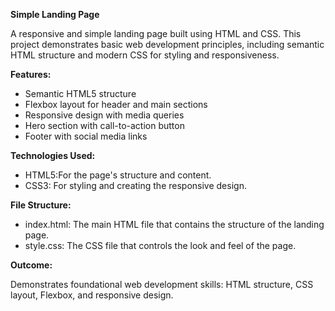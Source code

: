 **Simple Landing Page**

A responsive and simple landing page built using HTML and CSS. This project demonstrates basic web development principles, including semantic HTML structure and modern CSS for styling and responsiveness.

**Features:**
- Semantic HTML5 structure
- Flexbox layout for header and main sections
- Responsive design with media queries
- Hero section with call-to-action button
- Footer with social media links
  
**Technologies Used:**
* HTML5:For the page's structure and content.
* CSS3: For styling and creating the responsive design.

**File Structure:**
* index.html: The main HTML file that contains the structure of the landing page.
* style.css: The CSS file that controls the look and feel of the page.

**Outcome:**

Demonstrates foundational web development skills: HTML structure, CSS layout, Flexbox, and responsive design.


